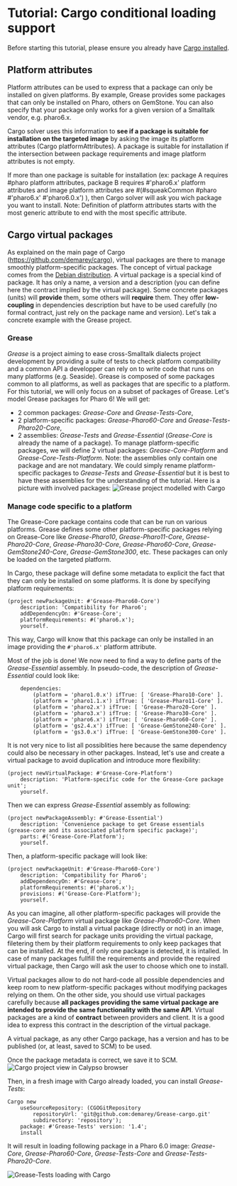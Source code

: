 # Tutorial: Cargo conditional loading support

Before starting this tutorial, please ensure you already have [Cargo installed](https://github.com/demarey/cargo#install-cargo).

## Platform attributes
Platform attributes can be used to express that a package can only be installed on given platforms. By example, Grease provides some packages that can only be installed on Pharo, others on GemStone. You can also specify that your package only works for a given version of a Smalltalk vendor, e.g. pharo6.x.

Cargo solver uses this information to **see if a package is suitable for installation on the targeted image** by asking the image its platform attributes (Cargo platformAttributes). A package is suitable for installation if the intersection between package requirements and image platform attributes is not empty.

If more than one package is suitable for installation (ex: package A requires #pharo platform attributes, package B requires #'pharo6.x' platform attributes and image platform attributes are #(#squeakCommon #pharo #'pharo6.x' #'pharo6.0.x') ), then Cargo solver will ask you wich package you want to install. 
Note: Definition of platform attributes starts with the most generic attribute to end with the most specific attribute.

## Cargo virtual packages
As explained on the main page of Cargo (https://github.com/demarey/cargo), virtual packages are there to manage smoothly platform-specific packages. The concept of virtual package comes from the [Debian distribution](http://www.linuxtopia.org/online_books/linux_system_administration/debian_linux_guides/debian_linux_faq/ch-pkg_basics.en_007.html).
A virtual package is a special kind of package. It has only a name, a version and a description (you can define here the contract implied by the virtual package). Some concrete packages (units) will **provide** them, some others will **require** them. They offer **low-coupling** in dependencies description but have to be used carefully (no formal contract, just rely on the package name and version).
Let's tak a concrete example with the Grease project.

### Grease
*Grease* is a project aiming to ease cross-Smalltalk dialects project development by providing a suite of tests to check platform compatibility and a common API a developper can rely on to write code that runs on many platforms (e.g. Seaside).
Grease is composed of some packages common to all platforms, as well as packages that are specific to a platform. For this tutorial, we will only focus on a subset of packages of Grease.
Let's model Grease packages for Pharo 6!
We will get:
- 2 common packages: *Grease-Core* and *Grease-Tests-Core*,
- 2 platform-specific packages: *Grease-Pharo60-Core* and *Grease-Tests-Pharo20-Core*,
- 2 assemblies: *Grease-Tests* and *Grease-Essential* (*Grease-Core* is already the name of a package). 
To manage platform-specific packages, we will define 2 virtual packages: *Grease-Core-Platform* and *Grease-Core-Tests-Platform*.
Note: the assemblies only contain one package and are not mandatary. We could simply rename platform-specific packages to *Grease-Tests* and *Grease-Essential* but it is best to have these assemblies for the understanding of the tutorial.
Here is a picture with involved packages: ![Grease project modelled with Cargo](/doc/grease-cargo-tuto.png)

### Manage code specific to a platform
The Grease-Core package contains code that can be run on various platforms. Grease defines some other platform-specific packages relying on Grease-Core like *Grease-Pharo10*, *Grease-Pharo11-Core*, *Grease-Pharo20-Core*, *Grease-Pharo30-Core*, *Grease-Pharo60-Core*, *Grease-GemStone240-Core*, *Grease-GemStone300*, etc. These packages can only be loaded on the targeted platform.

In Cargo, these package will define some metadata to explicit the fact that they can only be installed on some platforms. It is done by specifying platform requirements:
```smalltalk
(project newPackageUnit: #'Grease-Pharo60-Core')
	description: 'Compatibility for Pharo6';
	addDependencyOn: #'Grease-Core';
	platformRequirements: #('pharo6.x');
	yourself.
```
This way, Cargo will know that this package can only be installed in an image providing the `#'pharo6.x'` platform attribute.

Most of the job is done! We now need to find a way to define parts of the *Grease-Essential* assembly. In pseudo-code, the description of *Grease-Essential* could look like:
```smalltalk
	dependencies:
		(platform = 'pharo1.0.x') ifTrue: [ 'Grease-Pharo10-Core' ].
		(platform = 'pharo1.1.x') ifTrue: [ 'Grease-Pharo11-Core' ].
		(platform = 'pharo2.x') ifTrue: [ 'Grease-Pharo20-Core' ].
		(platform = 'pharo3.x') ifTrue: [ 'Grease-Pharo30-Core' ].
		(platform = 'pharo6.x') ifTrue: [ 'Grease-Pharo60-Core' ].
		(platform = 'gs2.4.x') ifTrue: [ 'Grease-GemStone240-Core' ].
		(platform = 'gs3.0.x') ifTrue: [ 'Grease-GemStone300-Core' ].
```
It is not very nice to list all possiblities here because the same dependency could also be necessary in other packages. Instead, let's use and create a virtual package to avoid duplication and introduce more flexibility:
```smalltalk
(project newVirtualPackage: #'Grease-Core-Platform')
	description: 'Platform-specific code for the Grease-Core package unit';
	yourself.
```
Then we can express *Grease-Essential* assembly as following:
```smalltalk
(project newPackageAssembly: #'Grease-Essential')
	description: 'Convenience package to get Grease essentials (grease-core and its associated platform specific package)';
	parts: #('Grease-Core-Platform');
	yourself.
```
Then, a platform-specific package will look like:
```smalltalk
(project newPackageUnit: #'Grease-Pharo60-Core')
	description: 'Compatibility for Pharo6';
	addDependencyOn: #'Grease-Core';
	platformRequirements: #('pharo6.x');
	provisions: #('Grease-Core-Platform');
	yourself.
```
As you can imagine, all other platform-specific packages will provide the *Grease-Core-Platform* virtual package like *Grease-Pharo60-Core*. When you will ask Cargo to install a virtual package (directly or not) in an image, Cargo will first search for package units providing the virtual package, filetering them by their platform requirements to only keep packages that can be installed. At the end, if only one package is detected, it is intalled. In case of many packages fullfill the requirements and provide the required virtual package, then Cargo will ask the user to choose which one to install.

Virtual packages allow to do not hard-code all possible dependencies and keep room to new platform-specific packages without modifying packages relying on them. On the other side, you should use virtual packages carefully because **all packages providing the same virtual package are intended to provide the same functionality with the same API**. Virtual packages are a kind of **contract** between providers and client. It is a good idea to express this contract in the description of the virtual package.

A virtual package, as any other Cargo package, has a version and has to be published (or, at least, saved to SCM) to be used.

Once the package metadata is correct, we save it to SCM.
![Cargo project view in Calypso browser](/doc/grease-calypso.png)

Then, in a fresh image with Cargo already loaded, you can install *Grease-Tests*:
```smalltalk
Cargo new 
	useSourceRepository: (CGOGitRepository 
		repositoryUrl: 'git@github.com:demarey/Grease-cargo.git'
		subdirectory: 'repository');
	package: #'Grease-Tests' version: '1.4';
	install
```
It will result in loading following package in a Pharo 6.0 image: *Grease-Core*, *Grease-Pharo60-Core*, *Grease-Tests-Core* and *Grease-Tests-Pharo20-Core*.

![Grease-Tests loading with Cargo](/doc/grease-tests-loading.png)
